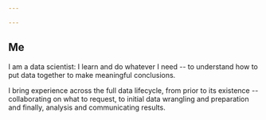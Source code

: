 ```yaml
---

---
```


## Me
I am a data scientist: I learn and do whatever I need -- to understand how to put data together to make meaningful conclusions.

I bring experience across the full data lifecycle, from prior to its existence -- collaborating on what to request, to initial data wrangling and preparation and finally,
analysis and communicating results.
